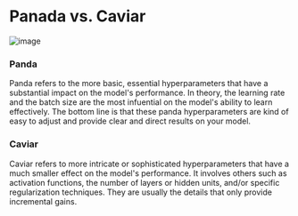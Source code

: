 # Panada vs. Caviar

![image](https://github.com/user-attachments/assets/80aa5371-c733-434c-879b-97c3dcc8635a)

### Panda 

Panda refers to the more basic, essential hyperparameters that have a substantial impact on the model's performance. In theory, the learning rate and the batch size are the most infuential on the model's ability to learn effectively. The bottom line is that these panda hyperparameters are kind of easy to adjust and provide clear and direct results on your model. 

### Caviar 

Caviar refers to more intricate or sophisticated hyperparameters that have a much smaller effect on the model's performance. It involves others such as activation functions, the number of layers or hidden units, and/or specific regularization techniques. They are usually the details that only provide incremental gains. 

